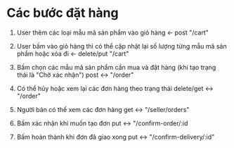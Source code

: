 # Các bước đặt hàng

1. User thêm các loại mẫu mã sản phẩm vào giỏ hàng <- post "/cart"
2. User bấm vào giỏ hàng thì có thể cập nhật lại số lượng từng mẫu mã sản phẩm hoặc xóa đi <- delete/put "/cart"
3. Bấm chọn các mẫu mã sản phẩm cần mua và đặt hàng (khi tạo trạng thái là "Chờ xác nhận") post <-> "/order"
4. Có thể hủy hoặc xem lại các đơn hàng theo trạng thái delete/get <-> "/order"

5. Người bán có thể xem các đơn hàng get <-> "/seller/orders"
6. Bấm xác nhận khi muốn tạo đơn put <-> "/confirm-order/:id
7. Bấm hoàn thành khi đơn đã giao xong put <-> "/confirm-delivery/:id"
